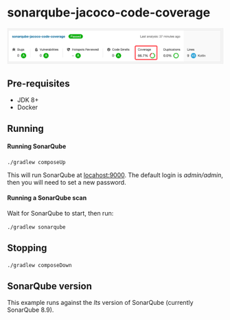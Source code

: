 # sonarqube-jacoco-code-coverage

![img.png](sonarque.png)

## Pre-requisites
* JDK 8+
* Docker

## Running

#### Running SonarQube
`./gradlew composeUp`

This will run SonarQube at [locahost:9000](http://localhost:9000).
The default login is *admin/admin*, then you will need to set a new password.

#### Running a SonarQube scan
Wait for SonarQube to start, then run:

`./gradlew sonarqube`

## Stopping
`./gradlew composeDown`

## SonarQube version
This example runs against the *lts* version of SonarQube (currently SonarQube 8.9).